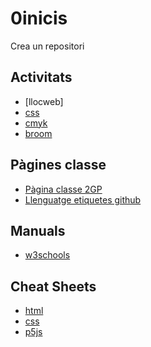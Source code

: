 # 0inicis
Crea un repositori

## Activitats
* [llocweb]
* [css](https://pablomarti98.github.io/2_0_css/)
* [cmyk](https://pablomarti98.github.io/2_cmyk/)
* [broom](https://pablomarti98.github.io/3_broom/)
## Pàgines classe
* [Pàgina classe 2GP](http://arquesm.github.io/2GP/)
* [Llenguatge etiquetes github](https://github.com/adam-p/markdown-here/wiki/Markdown-Cheatsheet)

## Manuals
* [w3schools](https://www.w3schools.com)

## Cheat Sheets
* [html](https://websitesetup.org/HTML5-cheat-sheet.pdf)
* [css](https://websitesetup.org/wp-content/uploads/2016/10/wsu-css-cheat-sheet.pdf)
* [p5js](https://github.com/bmoren/p5js-cheat-sheet)
